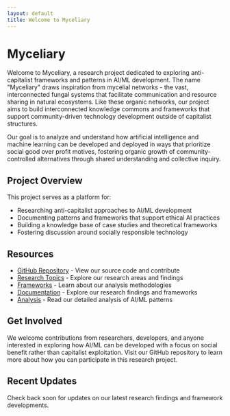 ```yaml
---
layout: default
title: Welcome to Myceliary
---
```


# Myceliary

Welcome to Myceliary, a research project dedicated to exploring anti-capitalist frameworks and patterns in AI/ML development. The name "Myceliary" draws inspiration from mycelial networks - the vast, interconnected fungal systems that facilitate communication and resource sharing in natural ecosystems. Like these organic networks, our project aims to build interconnected knowledge commons and frameworks that support community-driven technology development outside of capitalist structures.

Our goal is to analyze and understand how artificial intelligence and machine learning can be developed and deployed in ways that prioritize social good over profit motives, fostering organic growth of community-controlled alternatives through shared understanding and collective inquiry.

## Project Overview

This project serves as a platform for:
- Researching anti-capitalist approaches to AI/ML development
- Documenting patterns and frameworks that support ethical AI practices
- Building a knowledge base of case studies and theoretical frameworks
- Fostering discussion around socially responsible technology

## Resources

- [GitHub Repository](https://github.com/jwynia/myceliary) - View our source code and contribute
- [Research Topics](research/) - Explore our research areas and findings
- [Frameworks](frameworks/) - Learn about our analysis methodologies
- [Documentation](docs/) - Explore our research findings and frameworks
- [Analysis](analysis/) - Read our detailed analysis of AI/ML patterns

## Get Involved

We welcome contributions from researchers, developers, and anyone interested in exploring how AI/ML can be developed with a focus on social benefit rather than capitalist exploitation. Visit our GitHub repository to learn more about how you can participate in this research project.

## Recent Updates

Check back soon for updates on our latest research findings and framework developments.
